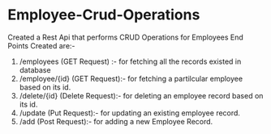 # Employee-Crud-Operations

Created a Rest Api that performs CRUD Operations for Employees 
End Points Created are:-
1. /employees (GET Request) :- for fetching all the records existed in database
2. /employee/{id} (GET Request):- for fetching a partilcular employee based on its id.
3. /delete/{id} (Delete Request):- for deleting an employee record based on its id.
4. /update (Put Request):- for updating an existing employee record.
5. /add (Post Request):- for adding a new Employee Record.
